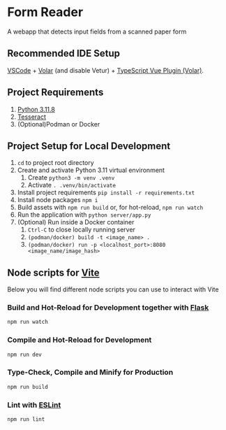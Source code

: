 # Form Reader

A webapp that detects input fields from a scanned paper form

## Recommended IDE Setup

[VSCode](https://code.visualstudio.com/) + [Volar](https://marketplace.visualstudio.com/items?itemName=Vue.volar) (and disable Vetur) + [TypeScript Vue Plugin (Volar)](https://marketplace.visualstudio.com/items?itemName=Vue.vscode-typescript-vue-plugin).

## Project Requirements

1. [Python 3.11.8](https://www.python.org/downloads/release/python-3118/)
2. [Tesseract](https://tesseract-ocr.github.io/)
3. (Optional)Podman or Docker

## Project Setup for Local Development

1. `cd` to project root directory
2. Create and activate Python 3.11 virtual environment
    1) Create `python3 -m venv .venv`
    2) Activate `. .venv/bin/activate`
3. Install project requirements `pip install -r requirements.txt`
4. Install node packages `npm i`
5. Build assets with `npm run build` or, for hot-reload, `npm run watch`
6. Run the application with `python server/app.py`
7. (Optional) Run inside a Docker container
   1) `Ctrl-C` to close locally running server
   2) `(podman/docker) build -t <image_name> .`
   3) `(podman/docker) run -p <localhost_port>:8080 <image_name/image_hash>`

## Node scripts for [Vite](https://vitejs.dev/)

Below you will find different node scripts you can use to interact with Vite

### Build and Hot-Reload for Development together with [Flask](https://flask.palletsprojects.com/en/3.0.x/)

```sh
npm run watch
```

### Compile and Hot-Reload for Development

```sh
npm run dev
```

### Type-Check, Compile and Minify for Production

```sh
npm run build
```

### Lint with [ESLint](https://eslint.org/)

```sh
npm run lint
```
